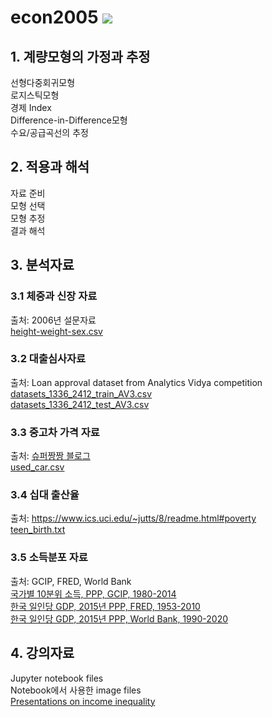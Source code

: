 # econ2005 <img src="https://img.shields.io/badge/서강경제-자료분석-lightgrey?labelColor=red&logo=github&">

## 1. 계량모형의 가정과 추정
선형다중회귀모형<br>
로지스틱모형<br>
경제 Index<br>
Difference-in-Difference모형<br>
수요/공급곡선의 추정

## 2. 적용과 해석
자료 준비<br>
모형 선택<br>
모형 추정<br>
결과 해석<br>

## 3. 분석자료

### 3.1 체중과 신장 자료
출처: 2006년 설문자료<br>
[height-weight-sex.csv](https://github.com/k5yi/econ2005/blob/master/datasets/height-weight-sex.csv)

### 3.2 대출심사자료
출처: Loan approval dataset from Analytics Vidya competition<br>
[datasets_1336_2412_train_AV3.csv](https://github.com/k5yi/econ2005/blob/master/datasets/datasets_1336_2412_train_AV3.csv) <br>
[datasets_1336_2412_test_AV3.csv](https://github.com/k5yi/econ2005/blob/master/datasets/datasets_1336_2412_test_AV3.csv)

### 3.3 중고차 가격 자료
출처: [슈퍼짱짱 블로그](https://blog.naver.com/leedk1110/220775742538)<br>
[used_car.csv](https://github.com/k5yi/econ2005/blob/master/datasets/used_car.csv)

### 3.4 십대 출산율
출처: https://www.ics.uci.edu/~jutts/8/readme.html#poverty <br> 
[teen_birth.txt](https://github.com/k5yi/econ2005/blob/master/datasets/teen_birth.txt)

### 3.5 소득분포 자료
출처: GCIP, FRED, World Bank <br> 
[국가별 10분위 소득, PPP, GCIP, 1980-2014](https://github.com/k5yi/econ2005/blob/master/datasets/GCIPrawdata.csv) <br> 
[한국 일인당 GDP, 2015년 PPP, FRED, 1953-2010](https://github.com/k5yi/econ2005/blob/master/datasets/PPP_GDP_KOR_FRED.csv) <br> 
[한국 일인당 GDP, 2015년 PPP, World Bank, 1990-2020](https://github.com/k5yi/econ2005/blob/master/datasets/PPP_GDP_KOR_WB.csv)

## 4. 강의자료
Jupyter notebook files<br>
Notebook에서 사용한 image files<br>
[Presentations on income inequality](https://github.com/k5yi/econ2005/blob/master/income-inequality-presentations.md)
